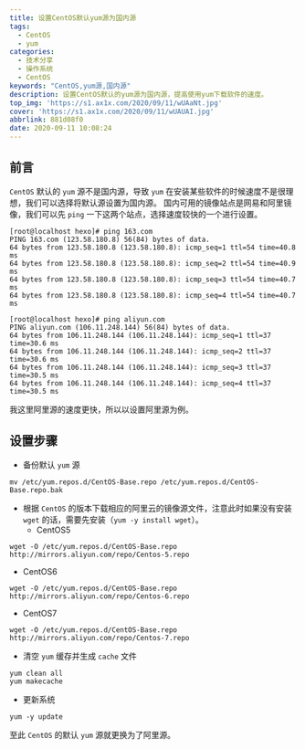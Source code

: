 ```yaml
---
title: 设置CentOS默认yum源为国内源
tags:
  - CentOS
  - yum
categories:
  - 技术分享
  - 操作系统
  - CentOS
keywords: "CentOS,yum源,国内源"
description: 设置CentOS默认的yum源为国内源，提高使用yum下载软件的速度。
top_img: 'https://s1.ax1x.com/2020/09/11/wUAaNt.jpg'
cover: 'https://s1.ax1x.com/2020/09/11/wUAUAI.jpg'
abbrlink: 881d08f0
date: 2020-09-11 10:08:24
---
```


## 前言  
`CentOS` 默认的 `yum` 源不是国内源，导致 `yum` 在安装某些软件的时候速度不是很理想，我们可以选择将默认源设置为国内源。
国内可用的镜像站点是网易和阿里镜像，我们可以先 `ping` 一下这两个站点，选择速度较快的一个进行设置。
```shell
[root@localhost hexo]# ping 163.com
PING 163.com (123.58.180.8) 56(84) bytes of data.
64 bytes from 123.58.180.8 (123.58.180.8): icmp_seq=1 ttl=54 time=40.8 ms
64 bytes from 123.58.180.8 (123.58.180.8): icmp_seq=2 ttl=54 time=40.9 ms
64 bytes from 123.58.180.8 (123.58.180.8): icmp_seq=3 ttl=54 time=40.7 ms
64 bytes from 123.58.180.8 (123.58.180.8): icmp_seq=4 ttl=54 time=40.7 ms
```


```shell
[root@localhost hexo]# ping aliyun.com
PING aliyun.com (106.11.248.144) 56(84) bytes of data.
64 bytes from 106.11.248.144 (106.11.248.144): icmp_seq=1 ttl=37 time=30.6 ms
64 bytes from 106.11.248.144 (106.11.248.144): icmp_seq=2 ttl=37 time=30.6 ms
64 bytes from 106.11.248.144 (106.11.248.144): icmp_seq=3 ttl=37 time=30.5 ms
64 bytes from 106.11.248.144 (106.11.248.144): icmp_seq=4 ttl=37 time=30.5 ms
```
我这里阿里源的速度更快，所以以设置阿里源为例。

## 设置步骤  
* 备份默认 `yum` 源  
```shell
mv /etc/yum.repos.d/CentOS-Base.repo /etc/yum.repos.d/CentOS-Base.repo.bak
```
* 根据 `CentOS` 的版本下载相应的阿里云的镜像源文件，注意此时如果没有安装 `wget` 的话，需要先安装（`yum -y install wget`）。 
  * CentOS5  
```shell
wget -O /etc/yum.repos.d/CentOS-Base.repo http://mirrors.aliyun.com/repo/Centos-5.repo
```
  * CentOS6  
```shell
wget -O /etc/yum.repos.d/CentOS-Base.repo http://mirrors.aliyun.com/repo/Centos-6.repo
```
  * CentOS7  
```shell
wget -O /etc/yum.repos.d/CentOS-Base.repo http://mirrors.aliyun.com/repo/Centos-7.repo
```
* 清空 `yum` 缓存并生成 `cache` 文件
```shell
yum clean all
yum makecache
```
* 更新系统  
```shell
yum -y update
```
至此 `CentOS` 的默认 `yum` 源就更换为了阿里源。